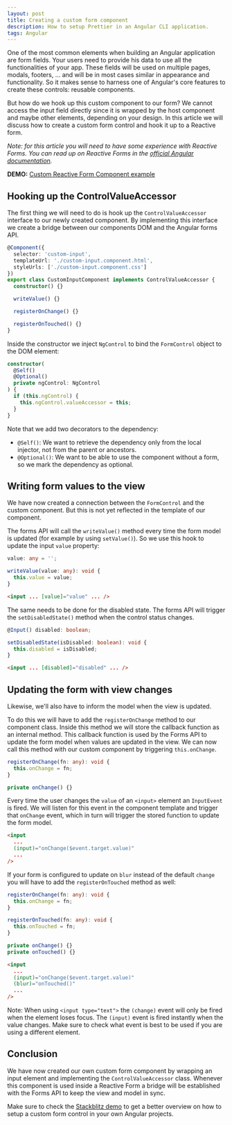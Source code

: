 ```yaml
---
layout: post
title: Creating a custom form component
description: How to setup Prettier in an Angular CLI application.
tags: Angular
---
```


One of the most common elements when building an Angular application are form fields. Your users need to provide his data to use all the functionalities of your app. These fields will be used on multiple pages, modals, footers, ... and will be in most cases similar in appearance and functionality. So it makes sense to harness one of Angular's core features to create these controls: reusable components.

But how do we hook up this custom component to our form? We cannot access the input field directly since it is wrapped by the host component and maybe other elements, depending on your design. In this article we will discuss how to create a custom form control and hook it up to a Reactive form.

*Note: for this article you will need to have some experience with Reactive Forms. You can read up on Reactive Forms in the [official Angular documentation](https://angular.io/guide/reactive-forms).*

**DEMO:** [Custom Reactive Form Component example](https://stackblitz.com/edit/angular-reactive-form-component)


## Hooking up the ControlValueAccessor

The first thing we will need to do is hook up the `ControlValueAccessor` interface to our newly created component. By implementing this interface we create a bridge between our components DOM and the Angular forms API.

```ts
@Component({
  selector: 'custom-input',
  templateUrl: './custom-input.component.html',
  styleUrls: ['./custom-input.component.css']
})
export class CustomInputComponent implements ControlValueAccessor {
  constructor() {}

  writeValue() {}

  registerOnChange() {}

  registerOnTouched() {}
}
```

Inside the constructor we inject `NgControl` to bind the `FormControl` object to the DOM element:

```ts
constructor(
  @Self()
  @Optional()
  private ngControl: NgControl
) {
  if (this.ngControl) {
    this.ngControl.valueAccessor = this;
  }
}
```
Note that we add two decorators to the dependency:

- `@Self()`: We want to retrieve the dependency only from the local injector, not from the parent or ancestors.
- `@Optional()`: We want to be able to use the component without a form, so we mark the dependency as optional.


## Writing form values to the view

We have now created a connection between the `FormControl` and the custom component. But this is not yet reflected in the template of our component.

The forms API will call the `writeValue()` method every time the form model is updated (for example by using `setValue()`). So we use this hook to update the input `value` property:

```ts
value: any = '';

writeValue(value: any): void {
  this.value = value;
}

```

```html
<input ... [value]="value" ... />
```

The same needs to be done for the disabled state. The forms API will trigger the `setDisabledState()` method when the control status changes.

```ts
@Input() disabled: boolean;

setDisabledState(isDisabled: boolean): void {
  this.disabled = isDisabled;
}
```

```html
<input ... [disabled]="disabled" ... />
```

## Updating the form with view changes

Likewise, we'll also have to inform the model when the view is updated.

To do this we will have to add the `registerOnChange` method to our component class. Inside this method we will store the callback function as an internal method. This callback function is used by the Forms API to update the form model when values are updated in the view. We can now call this method with our custom component by triggering `this.onChange`.

```ts
registerOnChange(fn: any): void {
  this.onChange = fn;
}

private onChange() {}
```

Every time the user changes the `value` of an `<input>` element an `InputEvent` is fired. We will listen for this event in the component template and trigger that `onChange` event, which in turn will trigger the stored function to update the form model.

```html
<input
  ...
  (input)="onChange($event.target.value)"
  ...
/>
```

If your form is configured to update on `blur` instead of the default `change` you will have to add the `registerOnTouched` method as well:

```ts
registerOnChange(fn: any): void {
  this.onChange = fn;
}

registerOnTouched(fn: any): void {
  this.onTouched = fn;
}

private onChange() {}
private onTouched() {}
```
```html
<input
  ...
  (input)="onChange($event.target.value)"
  (blur)="onTouched()"
  ...
/>
```

Note: When using `<input type="text">` the `(change)` event will only be fired when the element loses focus. The `(input)` event is fired instantly when the value changes. Make sure to check what event is best to be used if you are using a different element.

## Conclusion

We have now created our own custom form component by wrapping an input element and implementing the `ControlValueAccessor` class. Whenever this component is used inside a Reactive Form a bridge will be established with the Forms API to keep the view and model in sync.

Make sure to check the [Stackblitz demo](https://stackblitz.com/edit/angular-reactive-form-component) to get a better overview on how to setup a custom form control in your own Angular projects.
